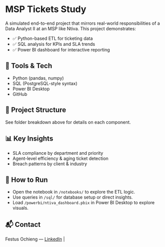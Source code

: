 # MSP Tickets Study

A simulated end-to-end project that mirrors real-world responsibilities of a Data Analyst II at an MSP like Ntiva. This project demonstrates:

- ✅ Python-based ETL for ticketing data
- ✅ SQL analysis for KPIs and SLA trends
- ✅ Power BI dashboard for interactive reporting

## 🔧 Tools & Tech
- Python (pandas, numpy)
- SQL (PostgreSQL-style syntax)
- Power BI Desktop
- GitHub

## 📂 Project Structure
See folder breakdown above for details on each component.

## 📊 Key Insights
- SLA compliance by department and priority
- Agent-level efficiency & aging ticket detection
- Breach patterns by client & industry

## 🚀 How to Run
- Open the notebook in `/notebooks/` to explore the ETL logic.
- Use queries in `/sql/` for database setup or direct insights.
- Load `/powerbi/ntiva_dashboard.pbix` in Power BI Desktop to explore visuals.

## 📬 Contact
Festus Ochieng — [LinkedIn](https://www.linkedin.com/in/festus-ochieng-045121211/) |